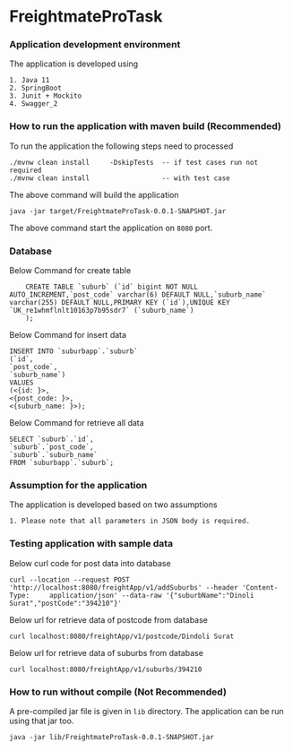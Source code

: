 # FreightmateProTask

### Application development environment

The application is developed using
	
	1. Java 11
	2. SpringBoot
	3. Junit + Mockito
	4. Swagger_2

### How to run the application with maven build (Recommended)

To run the application the following steps need to processed
	
	./mvnw clean install	 -DskipTests  -- if test cases run not required
	./mvnw clean install                  -- with test case
	
The above command will build the application

	java -jar target/FreightmateProTask-0.0.1-SNAPSHOT.jar

The above command start the application on `8080` port.


### Database
Below Command for create table
		
		CREATE TABLE `suburb` (`id` bigint NOT NULL AUTO_INCREMENT,`post_code` varchar(6) DEFAULT NULL,`suburb_name` varchar(255) DEFAULT NULL,PRIMARY KEY (`id`),UNIQUE KEY `UK_re1whmflnlt10163p7b95sdr7` (`suburb_name`)
		);
	
	
	
 	
Below Command for insert data

	INSERT INTO `suburbapp`.`suburb`
	(`id`,
	`post_code`,
	`suburb_name`)
	VALUES
	(<{id: }>,
	<{post_code: }>,
	<{suburb_name: }>);
	
Below Command for retrieve all data
	
	SELECT `suburb`.`id`,
    `suburb`.`post_code`,
    `suburb`.`suburb_name`
	FROM `suburbapp`.`suburb`;
		

### Assumption for the application
The application is developed based on two assumptions

	1. Please note that all parameters in JSON body is required.
	
	

### Testing application with sample data
Below curl code for post data into database	

	curl --location --request POST 'http://localhost:8080/freightApp/v1/addSuburbs' --header 'Content-Type:   	application/json' --data-raw '{"suburbName":"Dinoli Surat","postCode":"394210"}'

Below url for retrieve data of postcode from database
	
	curl localhost:8080/freightApp/v1/postcode/Dindoli Surat
	
Below url for retrieve data of suburbs from database

	curl localhost:8080/freightApp/v1/suburbs/394210
	

### How to run without compile (Not Recommended)	

A pre-compiled jar file is given in `lib` directory. The application can be run using that jar too.

	java -jar lib/FreightmateProTask-0.0.1-SNAPSHOT.jar

	